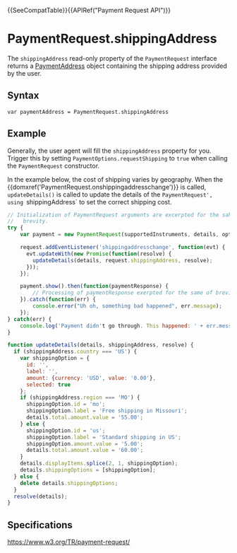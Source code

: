 {{SeeCompatTable}}{{APIRef("Payment Request API")}}

# PaymentRequest.shippingAddress

The `shippingAddress` read-only property of the `PaymentRequest` interface returns a [PaymentAddress](PaymentRequest.PaymentAddress.md) object containing the shipping address provided by the user.

## Syntax

```
var paymentAddress = PaymentRequest.shippingAddress
```

## Example

Generally, the user agent will fill the `shippingAddress` property for you. Trigger this by setting `PaymentOptions.requestShipping` to `true` when calling the `PaymentRequest` constructor. 

In the example below, the cost of shipping varies by geography. When the {{domxref('PaymentRequest.onshippingaddresschange')}} is called, `updateDetails()` is called to update the details of the `PaymentRequest', using `shippingAddress` to set the correct shipping cost. 

```javascript
// Initialization of PaymentRequest arguments are excerpted for the sake of
//   brevity.
try {
 	var payment = new PaymentRequest(supportedInstruments, details, options);

 	request.addEventListener('shippingaddresschange', function(evt) {
      evt.updateWith(new Promise(function(resolve) {
        updateDetails(details, request.shippingAddress, resolve);
      }));
    });

	payment.show().then(function(paymentResponse) {
		// Processing of paymentResponse exerpted for the same of brevity.
	}).catch(function(err) {
		console.error("Uh oh, something bad happened", err.message);
	});
} catch(err) {
	console.log('Payment didn't go through. This happened: ' + err.message);
}

function updateDetails(details, shippingAddress, resolve) {
  if (shippingAddress.country === 'US') {
    var shippingOption = {
      id: '',
      label: '',
      amount: {currency: 'USD', value: '0.00'},
      selected: true
    };
    if (shippingAddress.region === 'MO') {
      shippingOption.id = 'mo';
      shippingOption.label = 'Free shipping in Missouri';
      details.total.amount.value = '55.00';
    } else {
      shippingOption.id = 'us';
      shippingOption.label = 'Standard shipping in US';
      shippingOption.amount.value = '5.00';
      details.total.amount.value = '60.00';
    }
    details.displayItems.splice(2, 1, shippingOption);
    details.shippingOptions = [shippingOption];
  } else {
    delete details.shippingOptions;
  }
  resolve(details);
}

```

## Specifications

<https://www.w3.org/TR/payment-request/>